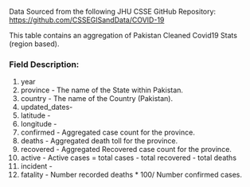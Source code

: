 Data Sourced from the following JHU CSSE GitHub Repository: 
https://github.com/CSSEGISandData/COVID-19

This table contains an aggregation of Pakistan Cleaned Covid19 Stats (region based).

### Field Description:

1. year
2. province - The name of the State within Pakistan.
3. country - The name of the Country (Pakistan).
4. updated_dates- 
5. latitude -
6. longitude -
7. confirmed - Aggregated case count for the province.
8. deaths - Aggregated death toll for the province.
9. recovered - Aggregated Recovered case count for the province.
10. active - Active cases = total cases - total recovered - total deaths
11. incident - 
12. fatality - Number recorded deaths * 100/ Number confirmed cases.




